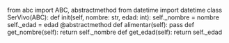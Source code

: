 from abc import ABC, abstractmethod from datetime import datetime
class SerVivo(ABC): def init(self, nombre: str, edad: int): self._nombre = nombre self._edad = edad
@abstractmethod
def alimentar(self):
pass
def get_nombre(self):
return self._nombre
def get_edad(self):
return self._edad

